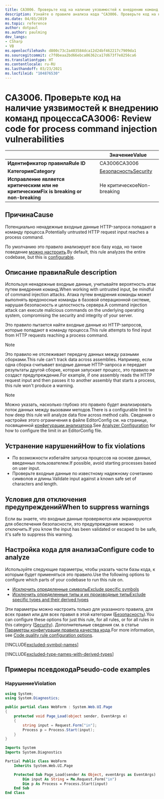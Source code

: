 ```yaml
---
title: CA3006. Проверьте код на наличие уязвимостей к внедрению команд процесса (анализ кода)
description: Узнайте о правиле анализа кода "CA3006. Проверьте код на наличие уязвимостей к внедрению команд процесса".
ms.date: 04/03/2019
ms.topic: reference
author: dotpaul
ms.author: paulming
dev_langs:
- CSharp
- VB
ms.openlocfilehash: d800c73c2a403584dca12d24bf462217c7909da1
ms.sourcegitcommit: c7f0beaa2bd66ebca86362ca17d673f7e8256ca6
ms.translationtype: HT
ms.contentlocale: ru-RU
ms.lasthandoff: 03/23/2021
ms.locfileid: "104876530"
---
```

# <a name="ca3006-review-code-for-process-command-injection-vulnerabilities"></a><span data-ttu-id="a7323-103">CA3006. Проверьте код на наличие уязвимостей к внедрению команд процесса</span><span class="sxs-lookup"><span data-stu-id="a7323-103">CA3006: Review code for process command injection vulnerabilities</span></span>

| | <span data-ttu-id="a7323-104">Значение</span><span class="sxs-lookup"><span data-stu-id="a7323-104">Value</span></span> |
|-|-|
| <span data-ttu-id="a7323-105">**Идентификатор правила**</span><span class="sxs-lookup"><span data-stu-id="a7323-105">**Rule ID**</span></span> |<span data-ttu-id="a7323-106">CA3006</span><span class="sxs-lookup"><span data-stu-id="a7323-106">CA3006</span></span>|
| <span data-ttu-id="a7323-107">**Категория**</span><span class="sxs-lookup"><span data-stu-id="a7323-107">**Category**</span></span> |[<span data-ttu-id="a7323-108">Безопасность</span><span class="sxs-lookup"><span data-stu-id="a7323-108">Security</span></span>](security-warnings.md)|
| <span data-ttu-id="a7323-109">**Исправление является критическим или не критическим**</span><span class="sxs-lookup"><span data-stu-id="a7323-109">**Fix is breaking or non-breaking**</span></span> |<span data-ttu-id="a7323-110">Не критическое</span><span class="sxs-lookup"><span data-stu-id="a7323-110">Non-breaking</span></span>|

## <a name="cause"></a><span data-ttu-id="a7323-111">Причина</span><span class="sxs-lookup"><span data-stu-id="a7323-111">Cause</span></span>

<span data-ttu-id="a7323-112">Потенциально ненадежные входные данные HTTP-запроса попадают в команду процесса.</span><span class="sxs-lookup"><span data-stu-id="a7323-112">Potentially untrusted HTTP request input reaches a process command.</span></span>

<span data-ttu-id="a7323-113">По умолчанию это правило анализирует всю базу кода, но такое поведение [можно настроить](#configure-code-to-analyze).</span><span class="sxs-lookup"><span data-stu-id="a7323-113">By default, this rule analyzes the entire codebase, but this is [configurable](#configure-code-to-analyze).</span></span>

## <a name="rule-description"></a><span data-ttu-id="a7323-114">Описание правила</span><span class="sxs-lookup"><span data-stu-id="a7323-114">Rule description</span></span>

<span data-ttu-id="a7323-115">Используя ненадежные входные данные, учитывайте вероятность атак путем внедрения команд.</span><span class="sxs-lookup"><span data-stu-id="a7323-115">When working with untrusted input, be mindful of command injection attacks.</span></span> <span data-ttu-id="a7323-116">Атака путем внедрения команды может выполнять вредоносные команды в базовой операционной системе, нарушая безопасность и целостность сервера.</span><span class="sxs-lookup"><span data-stu-id="a7323-116">A command injection attack can execute malicious commands on the underlying operating system, compromising the security and integrity of your server.</span></span>

<span data-ttu-id="a7323-117">Это правило пытается найти входные данные из HTTP-запросов, которые попадают в команду процесса.</span><span class="sxs-lookup"><span data-stu-id="a7323-117">This rule attempts to find input from HTTP requests reaching a process command.</span></span>

> [!NOTE]
> <span data-ttu-id="a7323-118">Это правило не отслеживает передачу данных между разными сборками.</span><span class="sxs-lookup"><span data-stu-id="a7323-118">This rule can't track data across assemblies.</span></span> <span data-ttu-id="a7323-119">Например, если одна сборка считывает входные данные HTTP-запроса и передает результаты другой сборке, которая запускает процесс, это правило не создаст предупреждение.</span><span class="sxs-lookup"><span data-stu-id="a7323-119">For example, if one assembly reads the HTTP request input and then passes it to another assembly that starts a process, this rule won't produce a warning.</span></span>

> [!NOTE]
> <span data-ttu-id="a7323-120">Можно указать, насколько глубоко это правило будет анализировать поток данных между вызовами методов.</span><span class="sxs-lookup"><span data-stu-id="a7323-120">There is a configurable limit to how deep this rule will analyze data flow across method calls.</span></span> <span data-ttu-id="a7323-121">Сведения о настройке этого ограничения в файле EditorConfig см. на странице, посвященной [конфигурации анализатора](https://github.com/dotnet/roslyn-analyzers/blob/main/docs/Analyzer%20Configuration.md#dataflow-analysis).</span><span class="sxs-lookup"><span data-stu-id="a7323-121">See [Analyzer Configuration](https://github.com/dotnet/roslyn-analyzers/blob/main/docs/Analyzer%20Configuration.md#dataflow-analysis) for how to configure the limit in an EditorConfig file.</span></span>

## <a name="how-to-fix-violations"></a><span data-ttu-id="a7323-122">Устранение нарушений</span><span class="sxs-lookup"><span data-stu-id="a7323-122">How to fix violations</span></span>

- <span data-ttu-id="a7323-123">По возможности избегайте запуска процессов на основе данных, введенных пользователем.</span><span class="sxs-lookup"><span data-stu-id="a7323-123">If possible, avoid starting processes based on user input.</span></span>
- <span data-ttu-id="a7323-124">Проверьте входные данные по известному надежному сочетанию символов и длины.</span><span class="sxs-lookup"><span data-stu-id="a7323-124">Validate input against a known safe set of characters and length.</span></span>

## <a name="when-to-suppress-warnings"></a><span data-ttu-id="a7323-125">Условия для отключения предупреждений</span><span class="sxs-lookup"><span data-stu-id="a7323-125">When to suppress warnings</span></span>

<span data-ttu-id="a7323-126">Если вы знаете, что входные данные проверяются или экранируются для обеспечения безопасности, это предупреждение можно отключить.</span><span class="sxs-lookup"><span data-stu-id="a7323-126">If you know the input has been validated or escaped to be safe, it's safe to suppress this warning.</span></span>

## <a name="configure-code-to-analyze"></a><span data-ttu-id="a7323-127">Настройка кода для анализа</span><span class="sxs-lookup"><span data-stu-id="a7323-127">Configure code to analyze</span></span>

<span data-ttu-id="a7323-128">Используйте следующие параметры, чтобы указать части базы кода, к которым будет применяться это правило.</span><span class="sxs-lookup"><span data-stu-id="a7323-128">Use the following options to configure which parts of your codebase to run this rule on.</span></span>

- [<span data-ttu-id="a7323-129">Исключить определенные символы</span><span class="sxs-lookup"><span data-stu-id="a7323-129">Exclude specific symbols</span></span>](#exclude-specific-symbols)
- [<span data-ttu-id="a7323-130">Исключить определенные типы и их производные типы</span><span class="sxs-lookup"><span data-stu-id="a7323-130">Exclude specific types and their derived types</span></span>](#exclude-specific-types-and-their-derived-types)

<span data-ttu-id="a7323-131">Эти параметры можно настроить только для указанного правила, для всех правил или для всех правил в этой категории ([Безопасность](security-warnings.md)).</span><span class="sxs-lookup"><span data-stu-id="a7323-131">You can configure these options for just this rule, for all rules, or for all rules in this category ([Security](security-warnings.md)).</span></span> <span data-ttu-id="a7323-132">Дополнительные сведения см. в статье [Параметры конфигурации правила качества кода](../code-quality-rule-options.md).</span><span class="sxs-lookup"><span data-stu-id="a7323-132">For more information, see [Code quality rule configuration options](../code-quality-rule-options.md).</span></span>

[!INCLUDE[excluded-symbol-names](~/includes/code-analysis/excluded-symbol-names.md)]

[!INCLUDE[excluded-type-names-with-derived-types](~/includes/code-analysis/excluded-type-names-with-derived-types.md)]

## <a name="pseudo-code-examples"></a><span data-ttu-id="a7323-133">Примеры псевдокода</span><span class="sxs-lookup"><span data-stu-id="a7323-133">Pseudo-code examples</span></span>

### <a name="violation"></a><span data-ttu-id="a7323-134">Нарушение</span><span class="sxs-lookup"><span data-stu-id="a7323-134">Violation</span></span>

```csharp
using System;
using System.Diagnostics;

public partial class WebForm : System.Web.UI.Page
{
    protected void Page_Load(object sender, EventArgs e)
    {
        string input = Request.Form["in"];
        Process p = Process.Start(input);
    }
}
```

```vb
Imports System
Imports System.Diagnostics

Partial Public Class WebForm
    Inherits System.Web.UI.Page

    Protected Sub Page_Load(sender As Object, eventArgs as EventArgs)
        Dim input As String = Me.Request.Form("in")
        Dim p As Process = Process.Start(input)
    End Sub
End Class
```
